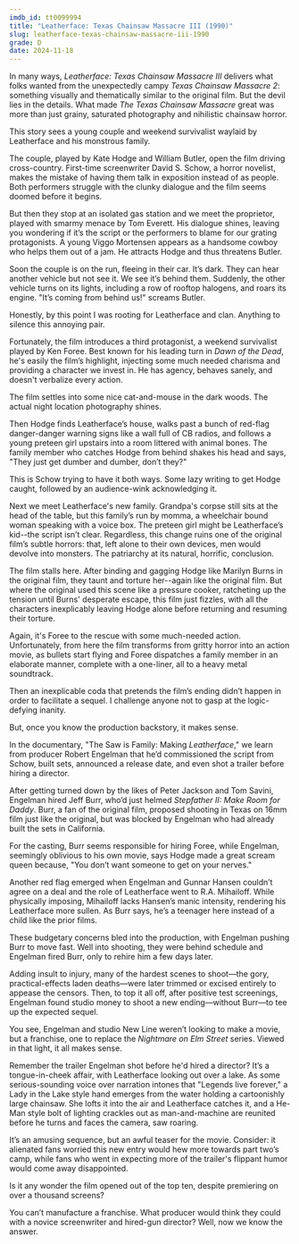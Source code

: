 ```yaml
---
imdb_id: tt0099994
title: "Leatherface: Texas Chainsaw Massacre III (1990)"
slug: leatherface-texas-chainsaw-massacre-iii-1990
grade: D
date: 2024-11-18
---
```


In many ways, _Leatherface: Texas Chainsaw Massacre III_ delivers what folks wanted from the unexpectedly campy <span data-imdb-id="tt0092076">_Texas Chainsaw Massacre 2_</span>: something visually and thematically similar to <span data-imdb-id="tt0072271">the original film</span>. But the devil lies in the details. What made _The Texas Chainsaw Massacre_ great was more than just grainy, saturated photography and nihilistic chainsaw horror.

This story sees a young couple and weekend survivalist waylaid by Leatherface and his monstrous family.

The couple, played by Kate Hodge and William Butler, open the film driving cross-country. First-time screenwriter David S. Schow, a horror novelist, makes the mistake of having them talk in exposition instead of as people. Both performers struggle with the clunky dialogue and the film seems doomed before it begins.

But then they stop at an isolated gas station and we meet the proprietor, played with smarmy menace by Tom Everett. His dialogue shines, leaving you wondering if it’s the script or the performers to blame for our grating protagonists. A young Viggo Mortensen appears as a handsome cowboy who helps them out of a jam. He attracts Hodge and thus threatens Butler.

Soon the couple is on the run, fleeing in their car. It’s dark. They can hear another vehicle but not see it. We see it’s behind them. Suddenly, the other vehicle turns on its lights, including a row of rooftop halogens, and roars its engine. "It’s coming from behind us!" screams Butler.

Honestly, by this point I was rooting for Leatherface and clan. Anything to silence this annoying pair.

Fortunately, the film introduces a third protagonist, a weekend survivalist played by Ken Foree. Best known for his leading turn in <span data-imdb-id="tt0077402">_Dawn of the Dead_</span>, he's easily the film’s highlight, injecting some much needed charisma and providing a character we invest in. He has agency, behaves sanely, and doesn't verbalize every action.

The film settles into some nice cat-and-mouse in the dark woods. The actual night location photography shines.

Then Hodge finds Leatherface’s house, walks past a bunch of red-flag danger-danger warning signs like a wall full of CB radios, and follows a young preteen girl upstairs into a room littered with animal bones. The family member who catches Hodge from behind shakes his head and says, "They just get dumber and dumber, don’t they?"

This is Schow trying to have it both ways. Some lazy writing to get Hodge caught, followed by an audience-wink acknowledging it.

Next we meet Leatherface's new family. Grandpa's corpse still sits at the head of the table, but this family’s run by momma, a wheelchair bound woman speaking with a voice box. The preteen girl might be Leatherface’s kid--the script isn’t clear. Regardless, this change ruins one of the original film’s subtle horrors: that, left alone to their own devices, men would devolve into monsters. The patriarchy at its natural, horrific, conclusion.

The film stalls here. After binding and gagging Hodge like Marilyn Burns in the original film, they taunt and torture her--again like the original film. But where the original used this scene like a pressure cooker, ratcheting up the tension until Burns' desperate escape, this film just fizzles, with all the characters inexplicably leaving Hodge alone before returning and resuming their torture.

Again, it's Foree to the rescue with some much-needed action. Unfortunately, from here the film transforms from gritty horror into an action movie, as bullets start flying and Foree dispatches a family member in an elaborate manner, complete with a one-liner, all to a heavy metal soundtrack.

Then an inexplicable coda that pretends the film’s ending didn’t happen in order to facilitate a sequel. I challenge anyone not to gasp at the logic-defying inanity.

But, once you know the production backstory, it makes sense.

In the documentary, "The Saw is Family: Making _Leatherface_," we learn from producer Robert Engelman that he’d commissioned the script from Schow, built sets, announced a release date, and even shot a trailer before hiring a director.

After getting turned down by the likes of Peter Jackson and Tom Savini, Engelman hired Jeff Burr, who’d just helmed <span data-imdb-id="tt0098385">_Stepfather II: Make Room for Daddy_</span>. Burr, a fan of the original film, proposed shooting in Texas on 16mm film just like the original, but was blocked by Engelman who had already built the sets in California.

For the casting, Burr seems responsible for hiring Foree, while Engelman, seemingly oblivious to his own movie, says Hodge made a great scream queen because, "You don’t want someone to get on your nerves."

Another red flag emerged when Engelman and Gunnar Hansen couldn’t agree on a deal and the role of Leatherface went to R.A. Mihailoff. While physically imposing, Mihailoff lacks Hansen’s manic intensity, rendering his Leatherface more sullen. As Burr says, he’s a teenager here instead of a child like the prior films.

These budgetary concerns bled into the production, with Engelman pushing Burr to move fast. Well into shooting, they were behind schedule and Engelman fired Burr, only to rehire him a few days later.

Adding insult to injury, many of the hardest scenes to shoot—the gory, practical-effects laden deaths—were later trimmed or excised entirely to appease the censors. Then, to top it all off, after positive test screenings, Engelman found studio money to shoot a new ending—without Burr—to tee up the expected sequel.

You see, Engelman and studio New Line weren’t looking to make a movie, but a franchise, one to replace the _Nightmare on Elm Street_ series. Viewed in that light, it all makes sense.

Remember the trailer Engelman shot before he'd hired a director? It’s a tongue-in-cheek affair, with Leatherface looking out over a lake. As some serious-sounding voice over narration intones that "Legends live forever," a Lady in the Lake style hand emerges from the water holding a cartoonishly large chainsaw. She lofts it into the air and Leatherface catches it, and a He-Man style bolt of lighting crackles out as man-and-machine are reunited before he turns and faces the camera, saw roaring.

It’s an amusing sequence, but an awful teaser for the movie. Consider: it alienated fans worried this new entry would hew more towards part two’s camp, while fans who went in expecting more of the trailer's flippant humor would come away disappointed.

Is it any wonder the film opened out of the top ten, despite premiering on over a thousand screens?

You can’t manufacture a franchise. What producer would think they could with a novice screenwriter and hired-gun director? Well, now we know the answer.
